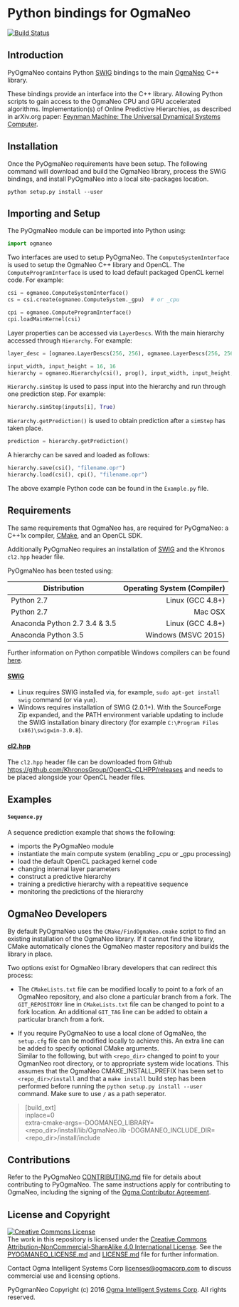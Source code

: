 <!---
  PyOgmaNeo
  Copyright(c) 2016 Ogma Intelligent Systems Corp. All rights reserved.

  This copy of PyOgmaNeo is licensed to you under the terms described
  in the PYOGMANEO_LICENSE.md file included in this distribution.
--->

# Python bindings for OgmaNeo

[![Build Status](https://travis-ci.org/ogmacorp/PyOgmaNeo.svg?branch=master)](https://travis-ci.org/ogmacorp/PyOgmaNeo)

## Introduction

PyOgmaNeo contains Python [SWIG](http://www.swig.org/) bindings to the main [OgmaNeo](https://github.com/ogmacorp/OgmaNeo) C++ library.

These bindings provide an interface into the C++ library. Allowing Python scripts to gain access to the OgmaNeo CPU and GPU accelerated algorithms. Implementation(s) of Online Predictive Hierarchies, as described in arXiv.org paper: [Feynman Machine: The Universal Dynamical Systems Computer](http://arxiv.org/abs/1609.03971).

## Installation

Once the PyOgmaNeo requirements have been setup. The following command will download and build the OgmaNeo library, process the SWiG bindings, and install PyOgmaNeo into a local site-packages location.

```
python setup.py install --user
```

## Importing and Setup

The PyOgmaNeo module can be imported into Python using:

```python
import ogmaneo
```

Two interfaces are used to setup PyOgmaNeo. The `ComputeSystemInterface` is used to setup the OgmaNeo C++ library and OpenCL. The `ComputeProgramInterface` is used to load default packaged OpenCL kernel code. For example:
```python
csi = ogmaneo.ComputeSystemInterface()  
cs = csi.create(ogmaneo.ComputeSystem._gpu)  # or _cpu

cpi = ogmaneo.ComputeProgramInterface()  
cpi.loadMainKernel(csi)
```

Layer properties can be accessed via `LayerDescs`. With the main hierarchy accessed through `Hierarchy`. For example:
```python
layer_desc = [ogmaneo.LayerDescs(256, 256), ogmaneo.LayerDescs(256, 256)]  

input_width, input_height = 16, 16  
hierarchy = ogmaneo.Hierarchy(csi(), prog(), input_width, input_height, layer_desc, -0.01, 0.01, 1234)  
```

`Hierarchy.simStep` is used to pass input into the hierarchy and run through one prediction step. For example:
```python
hierarchy.simStep(inputs[i], True)  
```

`Hierarchy.getPrediction()` is used to obtain prediction after a `simStep` has taken place.
```python
prediction = hierarchy.getPrediction()  
```

A hierarchy can be saved and loaded as follows:
```python
hierarchy.save(csi(), "filename.opr")  
hierarchy.load(csi(), cpi(), "filename.opr")
```

The above example Python code can be found in the `Example.py` file.

## Requirements

The same requirements that OgmaNeo has, are required for PyOgmaNeo: a C++1x compiler, [CMake](https://cmake.org/), and an OpenCL SDK.

Additionally PyOgmaNeo requires an installation of [SWIG](http://www.swig.org/) and the Khronos `cl2.hpp` header file.

PyOgmaNeo has been tested using:

| Distribution | Operating System (Compiler) |
| --- | ---:|
| Python 2.7 | Linux (GCC 4.8+) |
| Python 2.7 | Mac OSX |
| Anaconda Python 2.7 3.4 & 3.5 | Linux (GCC 4.8+) |
| Anaconda Python 3.5 | Windows (MSVC 2015) |

Further information on Python compatible Windows compilers can be found [here](https://wiki.python.org/moin/WindowsCompilers).

#### [SWIG](http://www.swig.org/)

- Linux requires SWIG installed via, for example, ```sudo apt-get install swig``` command (or via ```yum```).
- Windows requires installation of SWIG (2.0.1+). With the SourceForge Zip expanded, and the PATH environment variable updating to include the SWIG installation binary directory (for example `C:\Program Files (x86)\swigwin-3.0.8`).

#### [cl2.hpp](http://github.khronos.org/OpenCL-CLHPP/)

The `cl2.hpp` header file can be downloaded from Github https://github.com/KhronosGroup/OpenCL-CLHPP/releases and needs to be placed alongside your OpenCL header files.

## Examples

#### `Sequence.py`  
A sequence prediction example that shows the following:
- imports the PyOgmaNeo module
- instantiate the main compute system (enabling _cpu or _gpu processing)
- load the default OpenCL packaged kernel code
- changing internal layer parameters
- construct a predictive hierarchy
- training a predictive hierarchy with a repeatitive sequence
- monitoring the predictions of the hierarchy

## OgmaNeo Developers

By default PyOgmaNeo uses the `CMake/FindOgmaNeo.cmake` script to find an existing installation of the OgmaNeo library. If it cannot find the library, CMake automatically clones the OgmaNeo master repository and builds the library in place.

Two options exist for OgmaNeo library developers that can redirect this process:

- The `CMakeLists.txt` file can be modified locally to point to a fork of an OgmaNeo repository, and also clone a particular branch from a fork. The `GIT_REPOSITORY` line in `CMakeLists.txt` file can be changed to point to a fork location. An additional `GIT_TAG` line can be added to obtain a particular branch from a fork.

- If you require PyOgmaNeo to use a local clone of OgmaNeo, the `setup.cfg` file can be modified locally to achieve this. An extra line can be added to specify optional CMake arguments.  
Similar to the following, but with `<repo_dir>` changed to point to your OgmanNeo root directory, or to appropriate system wide locations. This assumes that the OgmaNeo CMAKE_INSTALL_PREFIX has been set to `<repo_dir>/install` and that a `make install` build step has been performed before running the `python setup.py install --user` command. Make sure to use `/` as a path seperator.  
> [build_ext]  
> inplace=0  
> extra-cmake-args=-DOGMANEO_LIBRARY=\<repo_dir\>/install/lib/OgmaNeo.lib -DOGMANEO_INCLUDE_DIR=\<repo_dir\>/install/include  

## Contributions

Refer to the PyOgmaNeo [CONTRIBUTING.md](https://github.com/ogmacorp/PyOgmaNeo/blob/master/CONTRIBUTING.md) file for details about contributing to PyOgmaNeo. The same instructions apply for contributing to OgmaNeo, including the signing of the [Ogma Contributor Agreement](https://ogma.ai/wp-content/uploads/2016/09/OgmaContributorAgreement.pdf).

## License and Copyright

<a rel="license" href="http://creativecommons.org/licenses/by-nc-sa/4.0/"><img alt="Creative Commons License" style="border-width:0" src="https://i.creativecommons.org/l/by-nc-sa/4.0/88x31.png" /></a><br />The work in this repository is licensed under the <a rel="license" href="http://creativecommons.org/licenses/by-nc-sa/4.0/">Creative Commons Attribution-NonCommercial-ShareAlike 4.0 International License</a>. See the [PYOGMANEO_LICENSE.md](https://github.com/ogmacorp/PyOgmaNeo/blob/master/PYOGMANEO_LICENSE.md) and [LICENSE.md](https://github.com/ogmacorp/PyOgmaNeo/blob/master/LICENSE.md) file for further information.

Contact Ogma Intelligent Systems Corp licenses@ogmacorp.com to discuss commercial use and licensing options.

PyOgmanNeo Copyright (c) 2016 [Ogma Intelligent Systems Corp](https://ogmacorp.com). All rights reserved.
